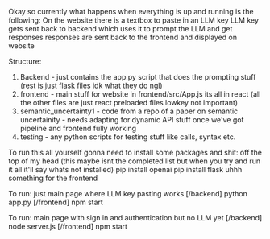Okay so currently what happens when everything is up and running is the following:
On the website there is a textbox to paste in an LLM key
LLM key gets sent back to backend which uses it to prompt the LLM and get responses
responses are sent back to the frontend and displayed on website

Structure:
1. Backend - just contains the app.py script that does the prompting stuff (rest is just flask files idk what they do ngl)
2. frontend - main stuff for website in frontend/src/App.js its all in react (all the other files are just react preloaded files lowkey not important)
3. semantic_uncertainty1 - code from a repo of a paper on semantic uncertainity - needs adapting for dynamic API stuff once we've got pipeline and frontend fully working
4. testing - any python scripts for testing stuff like calls, syntax etc.

To run this all yourself gonna need to install some packages and shit:
off the top of my head (this maybe isnt the completed list but when you try and run it all it'll say whats not installed)
pip install openai
pip install flask
uhhh something for the frontend

To run: just main page where LLM key pasting works
[/backend] python app.py
[/frontend] npm start

To run: main page with sign in and authentication but no LLM yet
[/backend] node server.js
[/frontend] npm start

